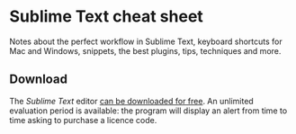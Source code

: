 # Sublime Text cheat sheet
Notes about the perfect workflow in Sublime Text, keyboard shortcuts for Mac and Windows, snippets, the best plugins, tips, techniques and more.

## Download
The *Sublime Text* editor [can be downloaded for free](http://www.sublimetext.com/). An unlimited evaluation period is available: the program will display an alert from time to time asking to purchase a licence code.
